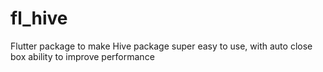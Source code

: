 # fl_hive

Flutter package to make Hive package super easy to use, 
with auto close box ability to improve performance
